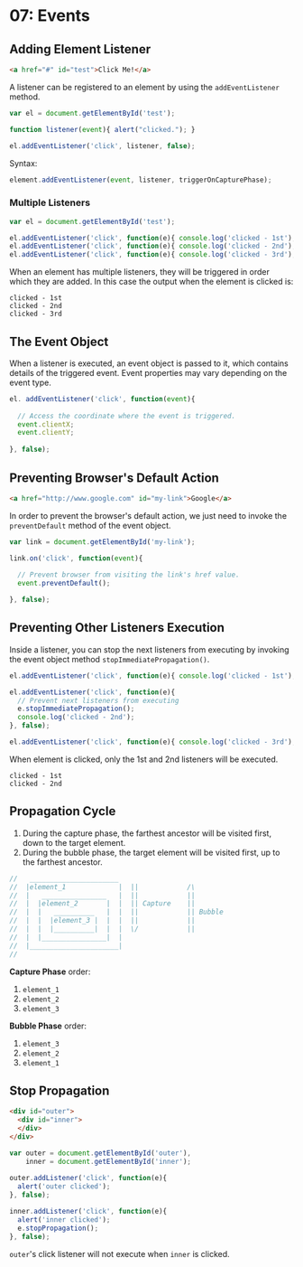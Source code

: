 # 07: Events

## Adding Element Listener

```html
<a href="#" id="test">Click Me!</a>
```

A listener can be registered to an element by using the `addEventListener` method.

```js
var el = document.getElementById('test');

function listener(event){ alert("clicked."); }

el.addEventListener('click', listener, false);
```

Syntax:
```js
element.addEventListener(event, listener, triggerOnCapturePhase);
```

### Multiple Listeners

```js
var el = document.getElementById('test');

el.addEventListener('click', function(e){ console.log('clicked - 1st'); }, false);
el.addEventListener('click', function(e){ console.log('clicked - 2nd'); }, false);
el.addEventListener('click', function(e){ console.log('clicked - 3rd'); }, false);
```

When an element has multiple listeners, they will be triggered in order which they are added. In this case the output when the element is clicked is:

```
clicked - 1st
clicked - 2nd
clicked - 3rd
```

## The Event Object

When a listener is executed, an event object is passed to it, which contains details of the triggered event. Event properties may vary depending on the event type.

```js
el. addEventListener('click', function(event){
  
  // Access the coordinate where the event is triggered.
  event.clientX;
  event.clientY;
  
}, false);
```

## Preventing Browser's Default Action

```html
<a href="http://www.google.com" id="my-link">Google</a>
```

In order to prevent the browser's default action, we just need to invoke the `preventDefault` method of the event object.

```js
var link = document.getElementById('my-link');

link.on('click', function(event){
  
  // Prevent browser from visiting the link's href value.
  event.preventDefault();

}, false);
```

## Preventing Other Listeners Execution

Inside a listener, you can stop the next listeners from executing by invoking the event object method `stopImmediatePropagation()`.

```js
el.addEventListener('click', function(e){ console.log('clicked - 1st'); }, false);

el.addEventListener('click', function(e){
  // Prevent next listeners from executing
  e.stopImmediatePropagation();
  console.log('clicked - 2nd');
}, false);

el.addEventListener('click', function(e){ console.log('clicked - 3rd'); }, false);
```

When element is clicked, only the 1st and 2nd listeners will be executed.

```
clicked - 1st
clicked - 2nd
```

## Propagation Cycle

1. During the capture phase, the farthest ancestor will be visited first, down to the target element.
2. During the bubble phase, the target element will be visited first, up to the farthest ancestor.

```js
//   ______________________
//  |element_1             |  ||            /\
//  |   ________________   |  ||            ||
//  |  |element_2       |  |  || Capture    || 
//  |  |   __________   |  |  ||            || Bubble
//  |  |  |element_3 |  |  |  ||            ||
//  |  |  |__________|  |  |  \/            ||
//  |  |________________|  |              
//  |______________________|              
// 
```

**Capture Phase** order:
  1. `element_1`
  1. `element_2`
  1. `element_3`

**Bubble Phase** order:
  1. `element_3`
  1. `element_2`
  1. `element_1`


## Stop Propagation

```html
<div id="outer">
  <div id="inner">
  </div>
</div>
```

```js
var outer = document.getElementById('outer'),
    inner = document.getElementById('inner');
  
outer.addListener('click', function(e){
  alert('outer clicked');
}, false);

inner.addListener('click', function(e){
  alert('inner clicked');
  e.stopPropagation();
}, false);
```

`outer`'s click listener will not execute when `inner` is clicked.
